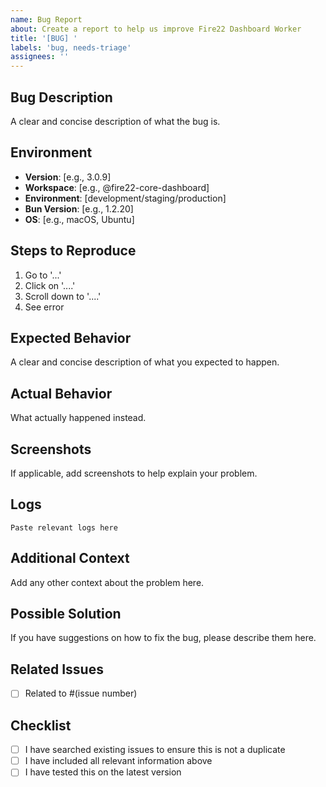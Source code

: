 ```yaml
---
name: Bug Report
about: Create a report to help us improve Fire22 Dashboard Worker
title: '[BUG] '
labels: 'bug, needs-triage'
assignees: ''
---
```


## Bug Description

A clear and concise description of what the bug is.

## Environment

- **Version**: [e.g., 3.0.9]
- **Workspace**: [e.g., @fire22-core-dashboard]
- **Environment**: [development/staging/production]
- **Bun Version**: [e.g., 1.2.20]
- **OS**: [e.g., macOS, Ubuntu]

## Steps to Reproduce

1. Go to '...'
2. Click on '....'
3. Scroll down to '....'
4. See error

## Expected Behavior

A clear and concise description of what you expected to happen.

## Actual Behavior

What actually happened instead.

## Screenshots

If applicable, add screenshots to help explain your problem.

## Logs

```
Paste relevant logs here
```

## Additional Context

Add any other context about the problem here.

## Possible Solution

If you have suggestions on how to fix the bug, please describe them here.

## Related Issues

- [ ] Related to #(issue number)

## Checklist

- [ ] I have searched existing issues to ensure this is not a duplicate
- [ ] I have included all relevant information above
- [ ] I have tested this on the latest version
